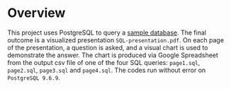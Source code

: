 # Overview

This project uses PostgreSQL to query a [sample database](https://www.postgresqltutorial.com/postgresql-sample-database/). The final outcome is a visualized presentation `SQL-presentation.pdf`. On each page of the presentation, a question is asked, and a visual chart is used to demonstrate the answer. The chart is produced via Google Spreadsheet from the output csv file of one of the four SQL queries: `page1.sql`, `page2.sql`, `page3.sql` and `page4.sql`. The codes run without error on `PostgreSQL 9.6.9`.
